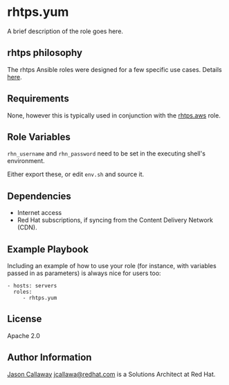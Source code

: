 rhtps.yum
=========

A brief description of the role goes here.

rhtps philosophy
----------------

The rhtps Ansible roles were designed for a few specific use cases. Details [here](https://github.com/rhtps/philosophy).

Requirements
------------

None, however this is typically used in conjunction with the [rhtps.aws](https://github.com/rhtps/ansible-aws) role.

Role Variables
--------------

```rhn_username``` and ```rhn_password``` need to be set in the executing shell's environment.

Either export these, or edit ```env.sh``` and source it.

Dependencies
------------

* Internet access
* Red Hat subscriptions, if syncing from the Content Delivery Network (CDN).

Example Playbook
----------------

Including an example of how to use your role (for instance, with variables passed in as parameters) is always nice for users too:

    - hosts: servers
      roles:
         - rhtps.yum

License
-------

Apache 2.0

Author Information
------------------

[Jason Callaway](https://github.com/jason-callaway) <jcallawa@redhat.com> is a Solutions Architect at Red Hat. 
